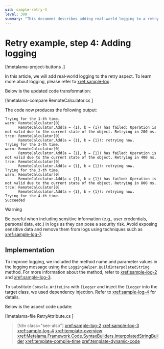 ```yaml
---
uid: sample-retry-4
level: 300
summary: "This document describes adding real-world logging to a retry mechanism, including code updates and warnings about logging sensitive information."
---
```


# Retry example, step 4: Adding logging

[!metalama-project-buttons .]

In this article, we will add real-world logging to the retry aspect. To learn more about logging, please refer
to <xref:sample-log>.

Below is the updated code transformation:

[!metalama-compare RemoteCalculator.cs ]

The code now produces the following output:

```
Trying for the 1-th time.
warn: RemoteCalculator[0]
      RemoteCalculator.Add(a = {1}, b = {1}) has failed: Operation is not valid due to the current state of the object. Retrying in 200 ms.
trce: RemoteCalculator[0]
      RemoteCalculator.Add(a = {1}, b = {1}): retrying now.
Trying for the 2-th time.
warn: RemoteCalculator[0]
      RemoteCalculator.Add(a = {1}, b = {1}) has failed: Operation is not valid due to the current state of the object. Retrying in 400 ms.
trce: RemoteCalculator[0]
      RemoteCalculator.Add(a = {1}, b = {1}): retrying now.
Trying for the 3-th time.
warn: RemoteCalculator[0]
      RemoteCalculator.Add(a = {1}, b = {1}) has failed: Operation is not valid due to the current state of the object. Retrying in 800 ms.
trce: RemoteCalculator[0]
      RemoteCalculator.Add(a = {1}, b = {1}): retrying now.
Trying for the 4-th time.
Succeeded
```

> [!WARNING]
> Be careful when including sensitive information (e.g., user credentials, personal data, etc.) in logs as they can pose
> a security risk. Avoid exposing sensitive data and remove them from logs using techniques such as <xref:sample-log-7>.

## Implementation

To improve logging, we included the method name and parameter values in the logging message using
the `LoggingHelper.BuildInterpolatedString` method. For more information about the method, refer to <xref:sample-log-2>
and <xref:sample-log-3>.

To substitute `Console.WriteLine` with `ILogger` and inject the `ILogger` into the target class, we used dependency
injection. Refer to <xref:sample-log-4> for details.

Below is the aspect code update:

[!metalama-file RetryAttribute.cs ]

> [!div class="see-also"]
> <xref:sample-log-2>
> <xref:sample-log-3>
> <xref:sample-log-4>
> <xref:template-overview>
> <xref:Metalama.Framework.Code.SyntaxBuilders.InterpolatedStringBuilder>
> <xref:template-compile-time>
> <xref:template-dynamic-code>

